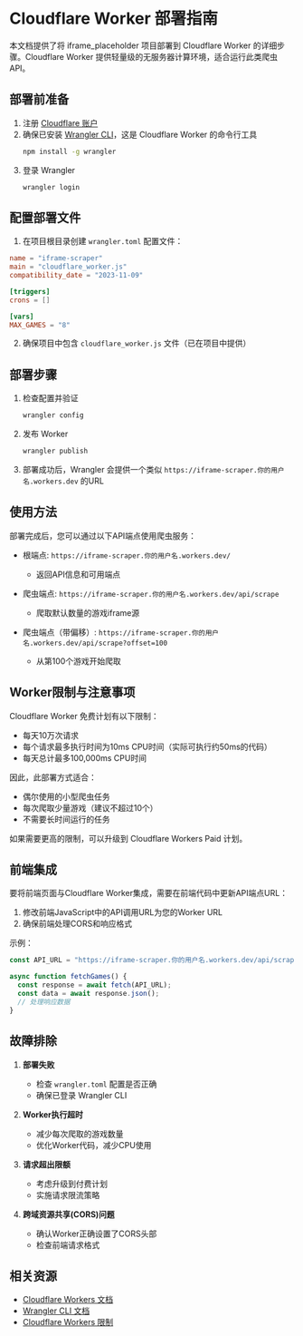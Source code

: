 # Cloudflare Worker 部署指南

本文档提供了将 iframe_placeholder 项目部署到 Cloudflare Worker 的详细步骤。Cloudflare Worker 提供轻量级的无服务器计算环境，适合运行此类爬虫API。

## 部署前准备

1. 注册 [Cloudflare 账户](https://dash.cloudflare.com/sign-up)
2. 确保已安装 [Wrangler CLI](https://developers.cloudflare.com/workers/wrangler/install-and-update/)，这是 Cloudflare Worker 的命令行工具
   ```bash
   npm install -g wrangler
   ```
3. 登录 Wrangler
   ```bash
   wrangler login
   ```

## 配置部署文件

1. 在项目根目录创建 `wrangler.toml` 配置文件：

```toml
name = "iframe-scraper"
main = "cloudflare_worker.js"
compatibility_date = "2023-11-09"

[triggers]
crons = []

[vars]
MAX_GAMES = "8"
```

2. 确保项目中包含 `cloudflare_worker.js` 文件（已在项目中提供）

## 部署步骤

1. 检查配置并验证
   ```bash
   wrangler config
   ```

2. 发布 Worker
   ```bash
   wrangler publish
   ```

3. 部署成功后，Wrangler 会提供一个类似 `https://iframe-scraper.你的用户名.workers.dev` 的URL

## 使用方法

部署完成后，您可以通过以下API端点使用爬虫服务：

- 根端点: `https://iframe-scraper.你的用户名.workers.dev/`
  - 返回API信息和可用端点

- 爬虫端点: `https://iframe-scraper.你的用户名.workers.dev/api/scrape`
  - 爬取默认数量的游戏iframe源

- 爬虫端点（带偏移）: `https://iframe-scraper.你的用户名.workers.dev/api/scrape?offset=100`
  - 从第100个游戏开始爬取

## Worker限制与注意事项

Cloudflare Worker 免费计划有以下限制：

- 每天10万次请求
- 每个请求最多执行时间为10ms CPU时间（实际可执行约50ms的代码）
- 每天总计最多100,000ms CPU时间

因此，此部署方式适合：

- 偶尔使用的小型爬虫任务
- 每次爬取少量游戏（建议不超过10个）
- 不需要长时间运行的任务

如果需要更高的限制，可以升级到 Cloudflare Workers Paid 计划。

## 前端集成

要将前端页面与Cloudflare Worker集成，需要在前端代码中更新API端点URL：

1. 修改前端JavaScript中的API调用URL为您的Worker URL
2. 确保前端处理CORS和响应格式

示例：
```javascript
const API_URL = "https://iframe-scraper.你的用户名.workers.dev/api/scrape";

async function fetchGames() {
  const response = await fetch(API_URL);
  const data = await response.json();
  // 处理响应数据
}
```

## 故障排除

1. **部署失败**
   - 检查 `wrangler.toml` 配置是否正确
   - 确保已登录 Wrangler CLI

2. **Worker执行超时**
   - 减少每次爬取的游戏数量
   - 优化Worker代码，减少CPU使用

3. **请求超出限额**
   - 考虑升级到付费计划
   - 实施请求限流策略

4. **跨域资源共享(CORS)问题**
   - 确认Worker正确设置了CORS头部
   - 检查前端请求格式

## 相关资源

- [Cloudflare Workers 文档](https://developers.cloudflare.com/workers/)
- [Wrangler CLI 文档](https://developers.cloudflare.com/workers/wrangler/commands/)
- [Cloudflare Workers 限制](https://developers.cloudflare.com/workers/platform/limits/) 